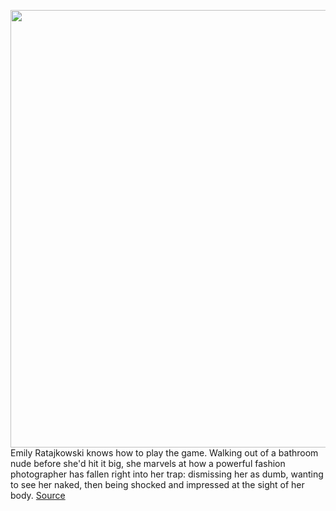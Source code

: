 <img src='https://cdn.vox-cdn.com/thumbor/vOGvoR90br-nUHK5Zq19Q6BXq6M=/0x0:3000x2000/1200x675/filters:focal(1260x760:1740x1240)/cdn.vox-cdn.com/uploads/chorus_image/image/70117540/EMILY_NEW.0.jpg' width='700px' /><br/>
Emily Ratajkowski knows how to play the game. Walking out of a bathroom nude before she'd hit it big, she marvels at how a powerful fashion photographer has fallen right into her trap: dismissing her as dumb, wanting to see her naked, then being shocked and impressed at the sight of her body.
<a href='https://www.theverge.com/2021/11/9/22765720/emily-ratajkowski-interview-book-my-body'> Source <a/>